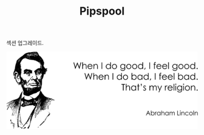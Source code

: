 ﻿---
layout: post-ea

title: Pipspool
meta: Pipspool.
logo: pipspool.png
order: 2

category: comics

lang: kr
ref: pipspool
---

섹션 업그레이드.

<a data-fancybox="gallery" href="/img/programming/Lincoln.png"><img src="/img/programming/Lincoln.png" alt=""></a>

